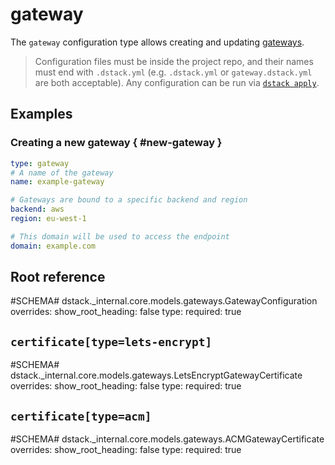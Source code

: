 # gateway

The `gateway` configuration type allows creating and updating [gateways](../../concepts/gateways.md).

> Configuration files must be inside the project repo, and their names must end with `.dstack.yml` 
> (e.g. `.dstack.yml` or `gateway.dstack.yml` are both acceptable).
> Any configuration can be run via [`dstack apply`](../cli/dstack/apply.md).

## Examples

### Creating a new gateway { #new-gateway }

<div editor-title="gateway.dstack.yml"> 

```yaml
type: gateway
# A name of the gateway
name: example-gateway

# Gateways are bound to a specific backend and region
backend: aws
region: eu-west-1

# This domain will be used to access the endpoint
domain: example.com
```

</div>

[//]: # (TODO: other examples, e.g. private gateways)

## Root reference

#SCHEMA# dstack._internal.core.models.gateways.GatewayConfiguration
    overrides:
      show_root_heading: false
      type:
        required: true

## `certificate[type=lets-encrypt]`

#SCHEMA# dstack._internal.core.models.gateways.LetsEncryptGatewayCertificate
    overrides:
      show_root_heading: false
      type:
        required: true

## `certificate[type=acm]`

#SCHEMA# dstack._internal.core.models.gateways.ACMGatewayCertificate
    overrides:
      show_root_heading: false
      type:
        required: true
